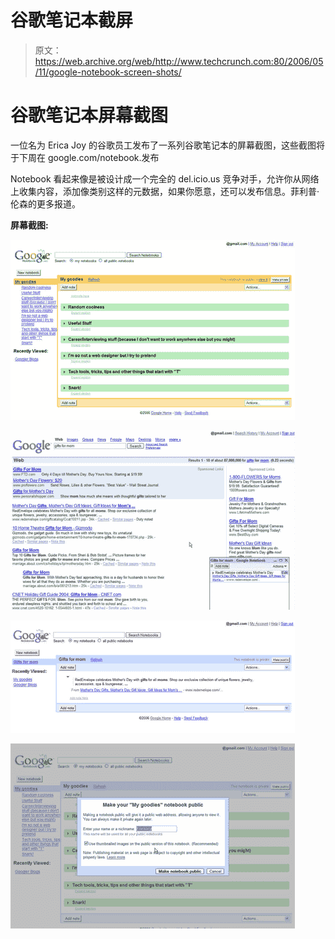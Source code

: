# 谷歌笔记本截屏

> 原文：<https://web.archive.org/web/http://www.techcrunch.com:80/2006/05/11/google-notebook-screen-shots/>

# 谷歌笔记本屏幕截图

一位名为 Erica Joy 的谷歌员工发布了一系列谷歌笔记本的屏幕截图，这些截图将于下周在 google.com/notebook.发布

Notebook 看起来像是被设计成一个完全的 del.icio.us 竞争对手，允许你从网络上收集内容，添加像类别这样的元数据，如果你愿意，还可以发布信息。菲利普·伦森的更多报道。

**屏幕截图:**

![](img/63aa4a91b6df2a481808956d3b499938.png)

![](img/c8382cb090a6bcbf5eafb42a6b4b59a0.png)

![](img/0f85c1e84497d28326a8c815943617c8.png)

![](img/28edddd3f12acc806b95647f93479cf9.png)